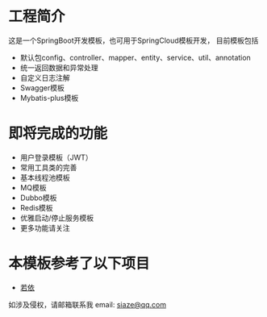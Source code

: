 # 工程简介
这是一个SpringBoot开发模板，也可用于SpringCloud模板开发， 目前模板包括


+ 默认包config、controller、mapper、entity、service、util、annotation
+ 统一返回数据和异常处理
+ 自定义日志注解
+ Swagger模板
+ Mybatis-plus模板


# 即将完成的功能

+ 用户登录模板（JWT）
+ 常用工具类的完善
+ 基本线程池模板
+ MQ模板
+ Dubbo模板
+ Redis模板
+ 优雅启动/停止服务模板
+ 更多功能请关注


# 本模板参考了以下项目
+ [若依](https://gitee.com/y_project/RuoYi-Vue)

如涉及侵权，请邮箱联系我
email: siaze@qq.com